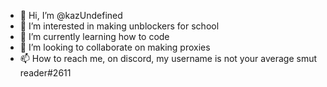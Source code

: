 - 👋 Hi, I’m @kazUndefined
- 👀 I’m interested in making unblockers for school
- 🌱 I’m currently learning how to code
- 💞️ I’m looking to collaborate on making proxies
- 📫 How to reach me, on discord, my username is not your average smut reader#2611

<!---
kazUndefined/kazUndefined is a ✨ special ✨ repository because its `README.md` (this file) appears on your GitHub profile.
You can click the Preview link to take a look at your changes.
--->
